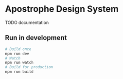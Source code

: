 # Apostrophe Design System

TODO documentation

## Run in development

```sh
# Build once
npm run dev
# Watch
npm run watch
# Build for production
npm run build
```
